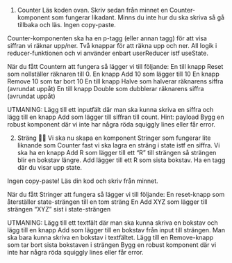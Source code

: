 1. Counter
   Läs koden ovan. Skriv sedan från minnet en Counter-komponent som fungerar likadant. Minns du inte hur du ska skriva så gå tillbaka och läs. Ingen copy-paste.

Counter-komponenten ska ha en p-tagg (eller annan tagg) för att visa siffran vi räknar upp/ner. Två knappar för att räkna upp och ner. All logik i reducer-funktionen och vi använder enbart userReducer istf useState.

När du fått Countern att fungera så lägger vi till följande:
En till knapp Reset som nollställer räknaren till 0.
En knapp Add 10 som lägger till 10
En knapp Remove 10 som tar bort 10
En till knapp Halve som halverar räknarens siffra (avrundat uppåt)
En till knapp Double som dubblerar räknarens siffra (avrundat uppåt)

UTMANING:
Lägg till ett inputfält där man ska kunna skriva en siffra och lägg till en knapp Add som lägger till siffran till count. Hint: payload
Bygg en robust komponent där vi inte har några röda squiggly lines eller får error.

2. Sträng 🏴‍☠️
   Vi ska nu skapa en komponent Stringer som fungerar lite liknande som Counter fast vi ska lagra en sträng i state istf en siffra. Vi ska ha en knapp Add R som lägger till ett “R” till strängen så strängen blir en bokstav längre. Add lägger till ett R som sista bokstav. Ha en tagg där du visar upp state.

Ingen copy-paste! Läs din kod och skriv från minnet.

När du fått Stringer att fungera så lägger vi till följande:
En reset-knapp som återställer state-strängen till en tom sträng
En Add XYZ som lägger till strängen “XYZ” sist i state-strängen

UTMANING:
Lägg till ett textfält där man ska kunna skriva en bokstav och lägg till en knapp Add som lägger till en bokstav från input till strängen. Man ska bara kunna skriva en bokstav i textfältet.
Lägg till en Remove-knapp som tar bort sista bokstaven i strängen
Bygg en robust komponent där vi inte har några röda squiggly lines eller får error.
